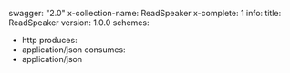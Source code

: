swagger: "2.0"
x-collection-name: ReadSpeaker
x-complete: 1
info:
  title: ReadSpeaker
  version: 1.0.0
schemes:
- http
produces:
- application/json
consumes:
- application/json
